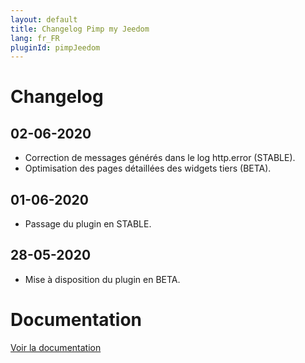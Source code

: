 ```yaml
---
layout: default
title: Changelog Pimp my Jeedom
lang: fr_FR
pluginId: pimpJeedom
---
```


# Changelog

## 02-06-2020

- Correction de messages générés dans le log http.error (STABLE).
- Optimisation des pages détaillées des widgets tiers (BETA).


## 01-06-2020

- Passage du plugin en STABLE.

## 28-05-2020

- Mise à disposition du plugin en BETA.

# Documentation

[Voir la documentation]({{site.baseurl}}/{{page.pluginId}}/{{page.lang}})
